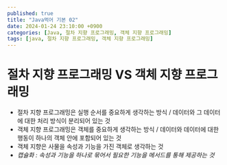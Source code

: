 ```yaml
---
published: true
title: "Java먹어 기본 02"
date: 2024-01-24 23:10:00 +0900
categories: [Java, 절차 지향 프로그래밍, 객체 지향 프로그래밍]
tags: [java, 절차 지향 프로그래밍, 객체 지향 프로그래밍]
---
```




# 절차 지향 프로그래밍 VS 객체 지향 프로그래밍
- 절차 지향 프로그래밍은 실행 순서를 중요하게 생각하는 방식 / 데이터와 그 데이터에 대한 처리 방식이 분리되어 있는 것
- 객체 지향 프로그래밍은 객체를 중요하게 생각하는 방식 / 데이터와 데이터에 대한 행동이 하나의 객체 안에 포함되어 있는 것
- 객체 지향은 사물을 속성과 기능을 가진 객체로 생각하는 것
- *캡슐화 : 속성과 기능을 하나로 묶어서 필요한 기능을 메서드를 통해 제공하는 것*


